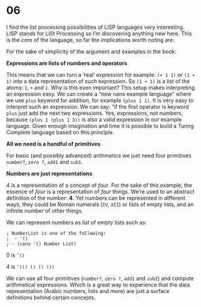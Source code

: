 # 06

I find the list processing possibilities of LISP languages very interesting. LISP stands for 	LISt Processing so I’m discovering anything new here. This is the core of the language, so far the implications worth noting are:

For the sake of simplicity of the argument and examples in the book:

**Expressions are lists of numbers and operators**

This means that we can turn a ‘real’ expression for example: `(+ 1 1)` or `(1 + 1)` into a data representation of such expression. So `(1 + 1)` is a list of the atoms: `1`, `+` and `1`. Why is this even important? This setup makes interpreting an expression easy. We can create a “new nano example language” where we use `plus` keyword for addition, for example `(plus 1 1)`. It is very easy to interpret such an expression. We can say: “if the first operator is keyword `plus` just add the next two expressions. Yes, expressions, not numbers, because `(plus 1 (plus 1 3))` is also a valid expression in our example language. Given enough imagination and time it is possible to build a Turing Complete language based on this principle.

**All we need is a handful of primitives**

For basic (and possibly advanced) arithmetics we just need four primitives `number?`, `zero ?`, `add1` and `sub1`.

**Numbers are just representations**

4 is a representation of a concept of *four*. For the sake of this example, the essence of *four* is a representation of *four* things. We’re used to an abstract definition of the number: **4**. Yet numbers can be represented in different ways, they could be Roman numerals (`IV`, `XII`) or lists of empty lists, and an infinite number of other things.

We can represent numbers as list of empty lists such as:

```racket
; NumberList is one of the following:
;  - '()
; - (cons '() Number List)
```

0 is `’()`

4 is `’(() () () ())`

We can use all four primitives (`number?`, `zero ?`, `add1` and `sub1`) and compute arithmetical expressions. Which is a great way to experience that the data representation (Arabic numbers, lists and more) are just a surface definitions behind certain concepts.